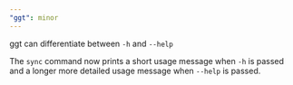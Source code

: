 ```yaml
---
"ggt": minor
---
```


ggt can differentiate between `-h` and `--help`

The `sync` command now prints a short usage message when `-h` is passed and a longer more detailed usage message when `--help` is passed.

